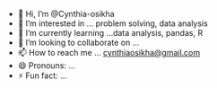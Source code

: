 - 👋 Hi, I’m @Cynthia-osikha
- 👀 I’m interested in ... problem solving, data analysis 
- 🌱 I’m currently learning ...data analysis,  pandas, R
- 💞️ I’m looking to collaborate on ... 
- 📫 How to reach me ... cynthiaosikha@gmail.com 
- 😄 Pronouns: ...
- ⚡ Fun fact: ...

<!---
Cynthia-osikha/Cynthia-osikha is a ✨ special ✨ repository because its `README.md` (this file) appears on your GitHub profile.
You can click the Preview link to take a look at your changes.
--->

